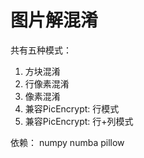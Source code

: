 # 图片解混淆

共有五种模式：
1. 方块混淆
2. 行像素混淆
3. 像素混淆
4. 兼容PicEncrypt: 行模式
5. 兼容PicEncrypt: 行+列模式

依赖：
numpy
numba
pillow
